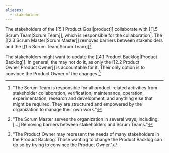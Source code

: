 ```yaml
---
aliases:
  - stakeholder
---
```

The stakeholders of the [[5.1 Product Goal|product]] collaborate with [[1.5 Scrum Team|Scrum Team]], which is responsible for the collaboration[^the-scrum-team]. The [[2.3 Scrum Master|Scrum Master]] removes barriers between stakeholders and the [[1.5 Scrum Team|Scrum Team]][^scrum-master-removes-barriers].

[^the-scrum-team]: "The Scrum Team is responsible for all product-related activities from stakeholder collaboration, verification, maintenance, operation, experimentation, research and development, and anything else that might be required. They are structured and empowered by the organization to manage their own work."[^scrum-guide-2020]
[^scrum-master-removes-barriers]: "The Scrum Master serves the organization in several ways, including: \[...\] Removing barriers between stakeholders and Scrum Teams."[^scrum-guide-2020]

The stakeholders might want to update the [[4.1 Product Backlog|Product Backlog]]. In general, the may not do it, as only the [[2.2 Product Owner|Product Owner]] is accountable for it. Their only option is to convince the Product Owner of the changes.[^product-backlog-updates]


[^scrum-guide-2020]: [[1.2 Scrum Guide|Scrum Guide (2020)]]
[^product-backlog-updates]: "The Product Owner may represent the needs of many stakeholders in the Product Backlog. Those wanting to change the Product Backlog can do so by trying to convince the Product Owner."[^scrum-guide-2020]
